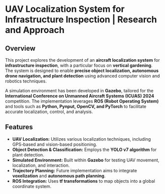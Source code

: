 # UAV Localization System for Infrastructure Inspection | Research and Approach

## Overview
This project explores the development of an **aircraft localization system** for **infrastructure inspection**, with a particular focus on **vertical gardening**. The system is designed to enable **precise object localization, autonomous drone navigation, and plant detection** using advanced computer vision and robotics techniques.

A simulation environment has been developed in **Gazebo**, tailored for the **International Conference on Unmanned Aircraft Systems (ICUAS) 2024** competition. The implementation leverages **ROS (Robot Operating System)** and tools such as **Python, Pynput, OpenCV, and PyTorch** to facilitate accurate localization, control, and analysis.

## Features
- **UAV Localization:** Utilizes various localization techniques, including GPS-based and vision-based positioning.
- **Object Detection & Classification:** Employs the **YOLO v7 algorithm** for plant detection.
- **Simulated Environment:** Built within **Gazebo** for testing UAV movement, localization, and interaction.
- **Trajectory Planning:** Future implementation aims to integrate **voxelization** and **autonomous path planning**.
- **ROS Integration:** Uses **tf transformations** to map objects into a global coordinate system.
  

